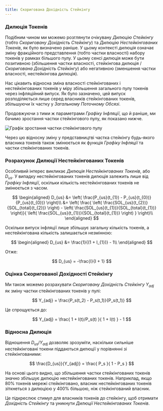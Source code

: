 ```yaml
---
title: Скоригована Дохідність Стейкінгу
---
```


### Дилюція Токенів

Подібним чином ми можемо розглянути очікувану _Дилюцію Стейкінгу_ (тобто _Скориговану Дохідність Стейкінгу_) та _Дилюцію Нестейкінгованих Токенів_, як було визначено раніше. У цьому контексті _дилюція_ означає зміну фракційного представлення (тобто частки власності) набору токенів у рамках більшого пулу. У цьому сенсі дилюція може бути позитивною (збільшення частки власності, стейкінгова дилюція / _Скоригована Дохідність Стейкінгу_) або негативною (зменшення частки власності, нестейкінгова дилюція).

Нас цікавить відносна зміна власності стейкінгованих і нестейкінгованих токенів у міру збільшення загального пулу токенів через інфляційний випуск. Як було зазначено, цей випуск розподіляється лише серед власників стейкінгованих токенів, збільшуючи їх частку у _Загальному Поточному Обсязі_.

Продовжуючи з тими ж параметрами _Графіку Інфляції_, що й раніше, ми бачимо зростання частки стейкінгового пулу, як показано нижче.

![Графік зростання частки стейкінгового пулу](/assets/docs/economics/example_staked_supply_w_range_initial_stake.png)

Через цю відносну зміну у представництві частка стейкінгу будь-якого власника токенів також змінюється як функція _Графіку Інфляції_ та частки стейкінгованих токенів.

### Розрахунок Дилюції Нестейкінгованих Токенів

Особливий інтерес викликає _Дилюція Нестейкінгованих Токенів_, або $D_{us}$. У випадку нестейкінгованих токенів дилюція залежить лише від _Графіку Інфляції_, оскільки кількість нестейкінгованих токенів не змінюється з часом.

$$
\begin{aligned}
	D_{us} &= \left( \frac{P_{us}(t_{1}) - P_{us}(t_{0})}{P_{us}(t_{0})} \right)\\
		&= \left( \frac{ \left( \frac{SOL_{us}(t_{2})}{SOL_{total}(t_{2})} \right) - \left( \frac{SOL_{us}(t_{1})}{SOL_{total}(t_{1})} \right)}{ \left( \frac{SOL_{us}(t_{1})}{SOL_{total}(t_{1})} \right) } \right)\\
\end{aligned}
$$

Оскільки випуск інфляції лише збільшує загальну кількість токенів, а нестейкінгована кількість залишається незмінною:

$$
\begin{aligned}
	D_{us} &= \frac{1}{(1 + I_{1})} - 1\\
\end{aligned}
$$

Отже:

$$
D_{us} = -\frac{I}{I + 1}
$$

### Оцінка Скоригованої Дохідності Стейкінгу

Ми також можемо розрахувати _Скориговану Дохідність Стейкінгу_ $Y_{adj}$ як зміну частки стейкінгованих токенів у пулі:

$$
Y_{adj} = \frac{P_s(t_2) - P_s(t_1)}{P_s(t_1)}
$$

Це спрощується до:

$$
Y_{adj} = \frac{ 1 + I(t)/P_s(t) }{ 1 + I(t) } - 1
$$

### Відносна Дилюція

Відношення $D_{us}/Y_{adj}$ дозволяє зрозуміти, наскільки сильніше нестейкінговані токени піддаються дилюції у порівнянні зі стейкінгованими:

$$
\frac{D_{us}}{Y_{adj}} = \frac{ P_s }{ 1 - P_s }
$$

На основі цього видно, що збільшення частки стейкінгованих токенів значно збільшує дилюцію нестейкінгованих токенів. Наприклад, якщо $80\%$ токенів мережі стейкінговано, власник нестейкінгованих токенів зіткнеться з дилюцією у $400\%$ більшою, ніж стейкінгований власник.

Це підкреслює стимул для власників токенів до стейкінгу, щоб отримати _Дохідність Стейкінгу_ та уникнути _Дилюції Нестейкінгованих Токенів_.
